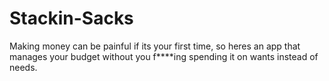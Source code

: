 # Stackin-Sacks
Making money can be painful if its your first time, so heres an app that manages your budget without you f****ing spending it on wants instead of needs.
